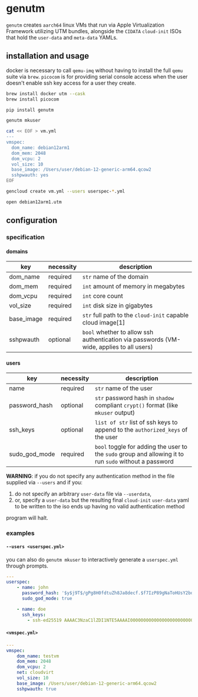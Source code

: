 # genutm
`genutm` creates `aarch64` linux VMs that run via Apple Virtualization Framework
utilizing UTM bundles, alongside the `CIDATA` `cloud-init` ISOs that hold the
`user-data` and `meta-data` YAMLs.

## installation and usage
docker is necessary to call `qemu-imq` without having to install the full `qemu`
suite via `brew`. `picocom` is for providing serial console access when the user
doesn't enable ssh key access for a user they create.
```sh
brew install docker utm --cask
brew install picocom

pip install genutm

genutm mkuser

cat << EOF > vm.yml
---
vmspec:
  dom_name: debian12arm1
  dom_mem: 2048
  dom_vcpu: 2
  vol_size: 10
  base_image: /Users/user/debian-12-generic-arm64.qcow2
  sshpwauth: yes
EOF

gencloud create vm.yml --users userspec-*.yml

open debian12arm1.utm
```

## configuration
### specification
#### domains
| key            | necessity | description                                                                              |
| -------------- | --------- | ---------------------------------------------------------------------------------------- |
| dom_name       | required  | `str` name of the domain                                                                 |
| dom_mem        | required  | `int` amount of memory in megabytes                                                      |
| dom_vcpu       | required  | `int` core count                                                                         |
| vol_size       | required  | `int` disk size in gigabytes                                                             |
| base_image     | required  | `str` full path to the `cloud-init` capable cloud image[1]                               |
| sshpwauth      | optional  | `bool` whether to allow ssh authentication via passwords (VM-wide, applies to all users) |

#### users
| key           | necessity | description                                                                                            |
| ------------- | --------- | ------------------------------------------------------------------------------------------------------ |
| name          | required  | `str` name of the user                                                                                 |
| password_hash | optional  | `str` password hash in `shadow` compliant `crypt()` format (like `mkuser` output)                      |
| ssh_keys      | optional  | `list of str` list of ssh keys to append to the `authorized_keys` of the user                          |
| sudo_god_mode | required  | `bool` toggle for adding the user to the `sudo` group and allowing it to run `sudo` without a password |

__WARNING__: if you do not specify any authentication method in the file
supplied via `--users` and if you:
1. do not specify an arbitrary `user-data` file via `--userdata`,
2. or, specify a `user-data` but the resulting final `cloud-init` `user-data`
yaml to be written to the iso ends up having no valid authentication method

program will halt.

### examples
#### `--users <userspec.yml>`
you can also do `genutm mkuser` to interactively generate a `userspec.yml`
through prompts.
```yml
---
userspec:
    - name: john
      password_hash: '$y$j9T$/gPg8H0fdtuZh8Ja8decf.$f7IzP89gNaToHUsY2bdgaxv2HJsKSRYLyG6mxNZ6AW3'
      sudo_god_mode: true

    - name: doe
      ssh_keys:
        - ssh-ed25519 AAAAC3NzaC1lZDI1NTE5AAAAI0000000000000000000000000000000000000000000

```

#### `<vmspec.yml>`
```yml
---
vmspec:
    dom_name: testvm
    dom_mem: 2048
    dom_vcpu: 2
    net: cloudvirt
    vol_size: 10
    base_image: /Users/user/debian-12-generic-arm64.qcow2
    sshpwauth: true
```
